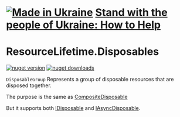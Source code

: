 # [![Made in Ukraine](https://img.shields.io/badge/made_in-ukraine-ffd700.svg?labelColor=0057b7&style=for-the-badge)](https://stand-with-ukraine.pp.ua) [Stand with the people of Ukraine: How to Help](https://stand-with-ukraine.pp.ua)

ResourceLifetime.Disposables
================

[![nuget version](https://img.shields.io/badge/Nuget-v0.0.0.1-blue)](https://www.nuget.org/packages/ResourceLifetime.Disposables)
[![nuget downloads](https://img.shields.io/nuget/dt/ResourceLifetime.Disposables?label=Downloads)](https://www.nuget.org/packages/ResourceLifetime.Disposables)

`DisposableGroup` Represents a group of disposable resources that are disposed together.

The purpose is the same as [CompositeDisposable](https://github.com/dotnet/reactive/blob/main/Rx.NET/Source/src/System.Reactive/Disposables/CompositeDisposable.cs)

But it supports both [IDisposable](https://learn.microsoft.com/en-us/dotnet/api/system.idisposable) and [IAsyncDisposable](https://learn.microsoft.com/en-us/dotnet/api/system.iasyncdisposable).
